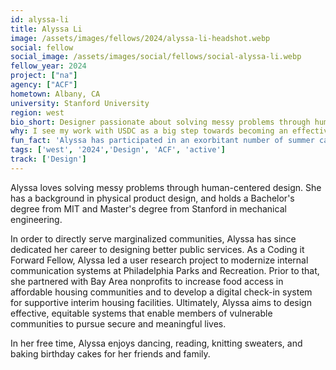 ```yaml
---
id: alyssa-li
title: Alyssa Li
image: /assets/images/fellows/2024/alyssa-li-headshot.webp
social: fellow
social_image: /assets/images/social/fellows/social-alyssa-li.webp
fellow_year: 2024
project: ["na"]
agency: ["ACF"]
hometown: Albany, CA
university: Stanford University
region: west
bio_short: Designer passionate about solving messy problems through human-centered design
why: I see my work with USDC as a big step towards becoming an effective public servant. I’m excited to have the mentorship and structure to learn how to get things done on a national scale, and I’m honored to be joining this community of mission-driven people.
fun_fact: 'Alyssa has participated in an exorbitant number of summer camps. She has milked goats on Hidden Villa’s educational farm, learned cool math at Canada/USA Mathcamp, and taught design to Palestinian and Israeli teenagers through the Middle East Entrepreneurs of Tomorrow.'
tags: ['west', '2024','Design', 'ACF', 'active']
track: ['Design']
---
```


Alyssa loves solving messy problems through human-centered design. She has a background in physical product design, and holds a Bachelor's degree from MIT and Master's degree from Stanford in mechanical engineering.

In order to directly serve marginalized communities, Alyssa has since dedicated her career to designing better public services. As a Coding it Forward Fellow, Alyssa led a user research project to modernize internal communication systems at Philadelphia Parks and Recreation. Prior to that, she partnered with Bay Area nonprofits to increase food access in affordable housing communities and to develop a digital check-in system for supportive interim housing facilities. Ultimately, Alyssa aims to design effective, equitable systems that enable members of vulnerable communities to pursue secure and meaningful lives. 

In her free time, Alyssa enjoys dancing, reading, knitting sweaters, and baking birthday cakes for her friends and family.
